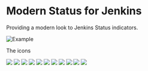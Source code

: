 # Modern Status for Jenkins

Providing a modern look to Jenkins Status indicators. 

![Example](https://raw.githubusercontent.com/ovinn/modernstatus-plugin/master/example.gif)

The icons

![](https://raw.githubusercontent.com/ovinn/modernstatus-plugin/master/src/main/webapp/24x24/nobuilt.png)
![](https://raw.githubusercontent.com/ovinn/modernstatus-plugin/master/src/main/webapp/24x24/nobuilt_anime.gif)
![](https://raw.githubusercontent.com/ovinn/modernstatus-plugin/master/src/main/webapp/24x24/blue.png)
![](https://raw.githubusercontent.com/ovinn/modernstatus-plugin/master/src/main/webapp/24x24/blue_anime.gif)
![](https://raw.githubusercontent.com/ovinn/modernstatus-plugin/master/src/main/webapp/24x24/yellow.png)
![](https://raw.githubusercontent.com/ovinn/modernstatus-plugin/master/src/main/webapp/24x24/yellow_anime.gif)
![](https://raw.githubusercontent.com/ovinn/modernstatus-plugin/master/src/main/webapp/24x24/red.png)
![](https://raw.githubusercontent.com/ovinn/modernstatus-plugin/master/src/main/webapp/24x24/red_anime.gif)
![](https://raw.githubusercontent.com/ovinn/modernstatus-plugin/master/src/main/webapp/24x24/clock.png)
![](https://raw.githubusercontent.com/ovinn/modernstatus-plugin/master/src/main/webapp/24x24/edit-delete.png)
![](https://raw.githubusercontent.com/ovinn/modernstatus-plugin/master/src/main/webapp/24x24/folder.png)



